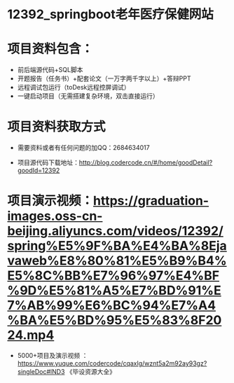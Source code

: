 #   12392_springboot老年医疗保健网站

#   项目资料包含：
*    前后端源代码+SQL脚本
*    开题报告（任务书）+配套论文（一万字两千字以上）+答辩PPT
*   远程调试包运行（toDesk远程控屏调试）
*   一键启动项目（无需搭建复杂环境，双击直接运行）


#   项目资料获取方式
*   需要资料或者有任何问题的加QQ：2684634017

*   项目源代码下载地址：http://blog.codercode.cn/#/home/goodDetail?goodId=12392

#  项目演示视频：https://graduation-images.oss-cn-beijing.aliyuncs.com/videos/12392/spring%E5%9F%BA%E4%BA%8Ejavaweb%E8%80%81%E5%B9%B4%E5%8C%BB%E7%96%97%E4%BF%9D%E5%81%A5%E7%BD%91%E7%AB%99%E6%BC%94%E7%A4%BA%E5%BD%95%E5%83%8F2024.mp4

*  5000+项目及演示视频 ：https://www.yuque.com/codercode/cqaxlg/wznt5a2m92ay93gz?singleDoc#lND3 《毕设资源大全》
